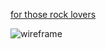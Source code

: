 [for those rock lovers ](http://45.55.145.244:3000/)

![wireframe](https://github.com/qclin/rockWiki/tree/master/public/wireframe.png)